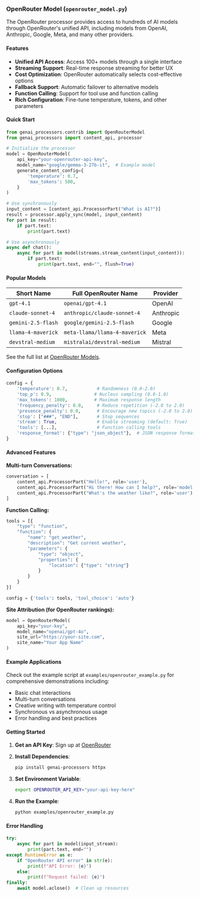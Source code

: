 ### OpenRouter Model (`openrouter_model.py`)

The OpenRouter processor provides access to hundreds of AI models through OpenRouter's unified API, including models from OpenAI, Anthropic, Google, Meta, and many other providers.

#### Features

- **Unified API Access**: Access 100+ models through a single interface
- **Streaming Support**: Real-time response streaming for better UX
- **Cost Optimization**: OpenRouter automatically selects cost-effective options
- **Fallback Support**: Automatic failover to alternative models
- **Function Calling**: Support for tool use and function calling
- **Rich Configuration**: Fine-tune temperature, tokens, and other parameters

#### Quick Start

```python
from genai_processors.contrib import OpenRouterModel
from genai_processors import content_api, processor

# Initialize the processor
model = OpenRouterModel(
    api_key="your-openrouter-api-key",
    model_name="google/gemma-3-27b-it",  # Example model
    generate_content_config={
        'temperature': 0.7,
        'max_tokens': 500,
    }
)

# Use synchronously
input_content = [content_api.ProcessorPart("What is AI?")]
result = processor.apply_sync(model, input_content)
for part in result:
    if part.text:
        print(part.text)

# Use asynchronously
async def chat():
    async for part in model(streams.stream_content(input_content)):
        if part.text:
            print(part.text, end="", flush=True)
```

#### Popular Models

| Short Name | Full OpenRouter Name | Provider |
|------------|---------------------|----------|
| `gpt-4.1` | `openai/gpt-4.1` | OpenAI |
| `claude-sonnet-4` | `anthropic/claude-sonnet-4` | Anthropic |
| `gemini-2.5-flash` | `google/gemini-2.5-flash` | Google |
| `llama-4-maverick` | `meta-llama/llama-4-maverick` | Meta |
| `devstral-medium` | `mistralai/devstral-medium` | Mistral |

See the full list at [OpenRouter Models](https://openrouter.ai/models).

#### Configuration Options

```python
config = {
    'temperature': 0.7,           # Randomness (0.0-2.0)
    'top_p': 0.9,                # Nucleus sampling (0.0-1.0)
    'max_tokens': 1000,          # Maximum response length
    'frequency_penalty': 0.0,     # Reduce repetition (-2.0 to 2.0)
    'presence_penalty': 0.0,      # Encourage new topics (-2.0 to 2.0)
    'stop': ["###", "END"],       # Stop sequences
    'stream': True,               # Enable streaming (default: True)
    'tools': [...],               # Function calling tools
    'response_format': {"type": "json_object"},  # JSON response format
}
```

#### Advanced Features

**Multi-turn Conversations:**
```python
conversation = [
    content_api.ProcessorPart("Hello!", role='user'),
    content_api.ProcessorPart("Hi there! How can I help?", role='model'),
    content_api.ProcessorPart("What's the weather like?", role='user'),
]
```

**Function Calling:**
```python
tools = [{
    "type": "function",
    "function": {
        "name": "get_weather",
        "description": "Get current weather",
        "parameters": {
            "type": "object",
            "properties": {
                "location": {"type": "string"}
            }
        }
    }
}]

config = {'tools': tools, 'tool_choice': 'auto'}
```

**Site Attribution (for OpenRouter rankings):**
```python
model = OpenRouterModel(
    api_key="your-key",
    model_name="openai/gpt-4o",
    site_url="https://your-site.com",
    site_name="Your App Name"
)
```

#### Example Applications

Check out the example script at `examples/openrouter_example.py` for comprehensive demonstrations including:

- Basic chat interactions
- Multi-turn conversations
- Creative writing with temperature control
- Synchronous vs asynchronous usage
- Error handling and best practices

#### Getting Started

1. **Get an API Key**: Sign up at [OpenRouter](https://openrouter.ai/keys)

2. **Install Dependencies**:
   ```bash
   pip install genai-processors httpx
   ```

3. **Set Environment Variable**:
   ```bash
   export OPENROUTER_API_KEY="your-api-key-here"
   ```

4. **Run the Example**:
   ```bash
   python examples/openrouter_example.py
   ```

#### Error Handling

```python
try:
    async for part in model(input_stream):
        print(part.text, end="")
except RuntimeError as e:
    if "OpenRouter API error" in str(e):
        print(f"API Error: {e}")
    else:
        print(f"Request failed: {e}")
finally:
    await model.aclose()  # Clean up resources
```
